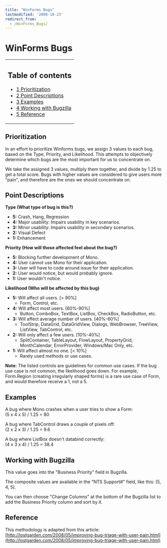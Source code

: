 ```yaml
---
title: "WinForms Bugs"
lastmodified: '2008-10-23'
redirect_from:
  - /WinForms_Bugs/
---
```


WinForms Bugs
=============

<table>
<col width="100%" />
<tbody>
<tr class="odd">
<td align="left"><h2>Table of contents</h2>
<ul>
<li><a href="#prioritization">1 Prioritization</a></li>
<li><a href="#point-descriptions">2 Point Descriptions</a></li>
<li><a href="#examples">3 Examples</a></li>
<li><a href="#working-with-bugzilla">4 Working with Bugzilla</a></li>
<li><a href="#reference">5 Reference</a></li>
</ul></td>
</tr>
</tbody>
</table>

Prioritization
--------------

In an effort to prioritize Winforms bugs, we assign 3 values to each bug, based on the Type, Priority, and Likelihood. This attempts to objectively determine which bugs are the most important for us to concentrate on.

We take the assigned 3 values, multiply them together, and divide by 1.25 to get a total score. Bugs with higher values are considered to give users more "pain", and therefore are the ones we should concentrate on.

Point Descriptions
------------------

**Type (What type of bug is this?)**

-   **5:** Crash, Hang, Regression
-   **4:** Major usability: Impairs usability in key scenarios.
-   **3:** Minor usability: Impairs usability in secondary scenarios.
-   **2:** Visual Defect
-   **1:** Enhancement

**Priority (How will those affected feel about the bug?)**

-   **5:** Blocking further development of Mono.
-   **4:** User cannot use Mono for their application.
-   **3:** User will have to code around issue for their application.
-   **2:** User would notice, but would probably ignore.
-   **1:** User wouldn't notice.

**Likelihood (Who will be affected by this bug)**

-   **5:** Will affect all users. [\> 90%]
    -   Form, Control, etc.
-   **4:** Will affect most users. [60%-90%]
    -   Button, ComboBox, TextBox, ListBox, CheckBox, RadioButton, etc.
-   **3:** Will affect average number of users. [40%-60%]
    -   ToolStrip, DataGrid, DataGridView, Dialogs, WebBrowser, TreeView, ListView, TabControl, etc.
-   **2:** Will only affect a few users. [10%-40%]
    -   SplitContainer, TableLayout, FlowLayout, PropertyGrid, MonthCalendar, ErrorProvider, Windows/Mac Only, etc.
-   **1:** Will affect almost no one. [\< 10%]
    -   Rarely used methods or use cases.

**Note:** The listed controls are guidelines for common use cases. If the bug use case is not common, the likelihood goes down. For example, Form.Region (creating irregularly shaped forms) is a rare use case of Form, and would therefore receive a 1, not a 5.

Examples
--------

A bug where Mono crashes when a user tries to show a Form:<br/>
 (5 x 4 x 5) / 1.25 = 80

A bug where TabControl draws a couple of pixels off:<br/>
 (2 x 2 x 3) / 1.25 = 9.6

A bug where ListBox doesn't databind correctly:<br/>
 (4 x 3 x 4) / 1.25 = 38.4

Working with Bugzilla
---------------------

This value goes into the "Business Priority" field in Bugzilla.

The composite values are available in the "NTS Support#" field, like this: [5, 4, 5].

You can then choose "Change Columns" at the bottom of the Bugzilla list to add the Business Priority column and sort by it.

Reference
---------

This methodology is adapted from this article:<br/>
 [http://lostgarden.com/2008/05/improving-bug-triage-with-user-pain.html](http://lostgarden.com/2008/05/improving-bug-triage-with-user-pain.html)

